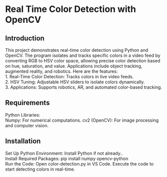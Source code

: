 <!DOCTYPE html>
<html>

<head>
  <h1>Real Time Color Detection with OpenCV</h1>
</head>

<body>
  <h2>Introduction</h2>
  <p>This project demonstrates real-time color detection using Python and OpenCV. The program isolates and tracks specific colors in a video feed by converting RGB to HSV color space, allowing precise color detection based on hue, saturation, and value. Applications include object tracking, augmented reality, and robotics. Here are the features:<br>
     1. Real-Time Color Detection: Tracks colors in live video feeds.<br>
     2. HSV Tuning: Adjustable HSV sliders to isolate colors dynamically.<br>
     3. Applications: Supports robotics, AR, and automated color-based tracking.<br></p>
  
  <h2>Requirements</h2>
  <p>Python Libraries:<br>
     Numpy: For numerical computations.
     cv2 (OpenCV): For image processing and computer vision.<br></p>

  <h2>Installation</h2>
  <p>Set Up Python Environment: Install Python if not already..<br>
     Install Required Packages: pip install numpy opencv-python<br>
     Run the Code: Open color-detection.py in VS Code. Execute the code to start detecting colors in real-time.<br></p>
     
</body>

</html>
